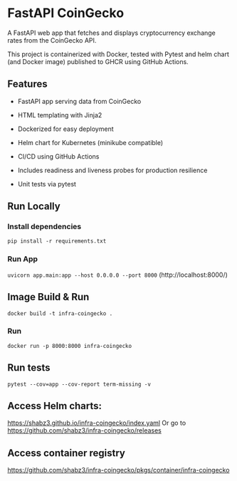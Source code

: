 # FastAPI CoinGecko

A FastAPI web app that fetches and displays cryptocurrency exchange rates from the CoinGecko API.

This project is containerized with Docker, tested with Pytest and helm chart (and Docker image) published to GHCR using GitHub Actions.

## Features
- FastAPI app serving data from CoinGecko

- HTML templating with Jinja2

- Dockerized for easy deployment

- Helm chart for Kubernetes (minikube compatible)

- CI/CD using GitHub Actions

- Includes readiness and liveness probes for production resilience

- Unit tests via pytest

## Run Locally
### Install dependencies
`pip install -r requirements.txt`

### Run App
`uvicorn app.main:app --host 0.0.0.0 --port 8000`
(http://localhost:8000/)

## Image Build & Run
`docker build -t infra-coingecko .`

### Run
`docker run -p 8000:8000 infra-coingecko`

## Run tests
`pytest --cov=app --cov-report term-missing -v`

## Access Helm charts:
https://shabz3.github.io/infra-coingecko/index.yaml
Or go to https://github.com/shabz3/infra-coingecko/releases

## Access container registry
https://github.com/shabz3/infra-coingecko/pkgs/container/infra-coingecko
